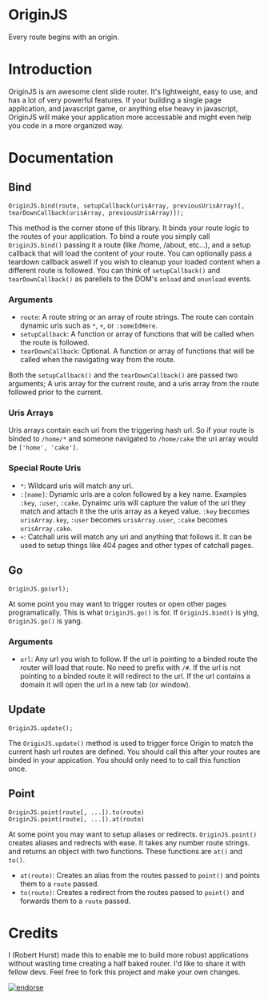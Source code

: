 OriginJS
========
Every route begins with an origin.

Introduction
============
OriginJS is am awesome clent slide router. It's lightweight, easy to use, and has a lot of very powerful features.
If your building a single page application, and javascript game, or anything else heavy in javascript, OriginJS will
make your application more accessable and might even help you code in a more organized way.


Documentation
=============

Bind
----

    OriginJS.bind(route, setupCallback(urisArray, previousUrisArray)[, tearDownCallback(urisArray, previousUrisArray)]);

This method is the corner stone of this library. It binds your route logic to the routes of your application. To bind a
route you simply call `OriginJS.bind()` passing it a route (like /home, /about, etc...), and a setup callback that will
load the content of your route. You can optionally pass a teardown callback aswell if you wish to cleanup your loaded
content when a different route is followed. You can think of `setupCallback()` and `tearDownCallback()` as parellels to the
DOM's `onload` and `onunload` events.

### Arguments

- `route`: A route string or an array of route strings. The route can contain dynamic uris such as `*`, `+`, or `:someIdHere`.
- `setupCallback`: A function or array of functions that will be called when the route is followed.
- `tearDownCallback`: Optional. A function or array of functions that will be called when the navigating way from the route.

Both the `setupCallback()` and the `tearDownCallback()` are passed two arguments; A uris array for the current route,
and a uris array from the route followed prior to the current.

### Uris Arrays
Uris arrays contain each uri from the triggering hash url. So if your route is binded to `/home/*` and someone navigated
to `/home/cake` the uri array would be `['home', 'cake']`.

### Special Route Uris

- `*`: Wildcard uris will match any uri.
- `:[name]`: Dynamic uris are a colon followed by a key name. Examples `:key`, `:user`, `:cake`. Dynaimc uris will capture
the value of the uri they match and attach it the the uris array as a keyed value. `:key` becomes `urisArray.key`,
`:user` becomes `urisArray.user`, `:cake` becomes `urisArray.cake`.
- `+`: Catchall uris will match any uri and anything that follows it. It can be used to setup things like 404 pages and
other types of catchall pages.

Go
--

	OriginJS.go(url);

At some point you may want to trigger routes or open other pages programatically. This is what `OriginJS.go()` is for.
If `OriginJS.bind()` is ying, `OriginJS.go()` is yang.

### Arguments

- `url`: Any url you wish to follow. If the url is pointing to a binded route the router will load that route. No need to
prefix with `/#`. If the url is not pointing to a binded route it will redirect to the url. If the url contains a domain
it will open the url in a new tab (or window).

Update
------

	OriginJS.update();

The `OriginJS.update()` method is used to trigger force Origin to match the current hash url routes are defined. You should
call this after your routes are binded in your appication. You should only need to to call this function once.

Point
-----

	OriginJS.point(route[, ...]).to(route)
	OriginJS.point(route[, ...]).at(route)

At some point you may want to setup aliases or redirects. `OriginJS.point()` creates aliases and redrects with ease. It
takes any number route strings. and returns an object with two functions. These functions are `at()` and `to()`.

- `at(route)`: Creates an alias from the routes passed to `point()` and points them to a `route` passed.
- `to(route)`: Creates a redirect from the routes passed to `point()` and forwards them to a `route` passed.

Credits
=======

I (Robert Hurst) made this to enable me to build more robust applications without wasting time creating a half baked 
router. I'd like to share it with fellow devs. Feel free to fork this project and make your own changes.

[![endorse](http://api.coderwall.com/robertwhurst/endorsecount.png)](http://coderwall.com/robertwhurst)
